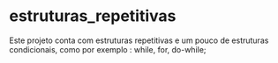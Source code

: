 # estruturas_repetitivas
Este projeto conta com estruturas repetitivas e um pouco de estruturas condicionais, como por exemplo : while, for, do-while;
